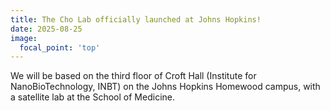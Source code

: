 ```yaml
---
title: The Cho Lab officially launched at Johns Hopkins!
date: 2025-08-25
image:
  focal_point: 'top'
---
```


We will be based on the third floor of Croft Hall (Institute for NanoBioTechnology, INBT) on the Johns Hopkins Homewood campus, with a satellite lab at the School of Medicine. 
<!--more-->

